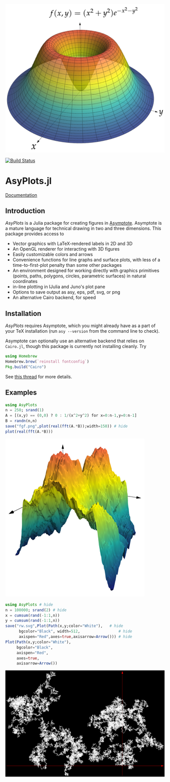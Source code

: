 
![fgf](images/header.svg) 


[![Build Status](https://travis-ci.org/sswatson/AsyPlots.jl.svg?branch=master)](https://travis-ci.org/sswatson/AsyPlots.jl)

# AsyPlots.jl

[Documentation](https://sswatson.github.io/AsyPlots.jl/stable)

## Introduction

*AsyPlots* is a Julia package for creating figures in [Asymptote](http://asymptote.sourceforge.net). Asymptote is
a mature language for technical drawing in two and three dimensions.
This package provides access to

- Vector graphics with LaTeX-rendered labels in 2D and 3D
- An OpenGL renderer for interacting with 3D figures
- Easily customizable colors and arrows
- Convenience functions for line graphs and surface plots, with less of a time-to-first-plot penalty than some other packages
- An environment designed for working directly with graphics
  primitives (points, paths, polygons, circles, parametric surfaces)
  in natural coordinates
- in-line plotting in IJulia and Juno's plot pane
- Options to save output as asy, eps, pdf, svg, or png
- An alternative Cairo backend, for speed

## Installation

*AsyPlots* requires Asymptote, which you might already have as a part
of your TeX installation (run `asy --version` from the command line to
check). 

Asymptote can optionally use an alternative backend that relies on `Cairo.jl`, though
this package is currently not installing cleanly. 
Try 
```julia
using Homebrew
Homebrew.brew(`reinstall fontconfig`)
Pkg.build("Cairo")
```
See [this thread](https://github.com/JuliaGraphics/Cairo.jl/issues/230) for more details. 

## Examples

```julia
using AsyPlots
n = 250; srand(1)
A = [(x,y) == (0,0) ? 0 : 1/(x^2+y^2) for x=0:n-1,y=0:n-1]
B = randn(n,n)
save("fgf.png",plot(real(fft(A.*B));width=150)) # hide
plot(real(fft(A.*B)))
```
![fgf](images/fgf.png)

```julia
using AsyPlots # hide
n = 100000; srand(2) # hide
x = cumsum(rand(-1:1,n))
y = cumsum(rand(-1:1,n))
save("rw.svg",Plot(Path(x,y;color="White"),   # hide
      bgcolor="Black", width=512,                 # hide
      axispen="Red",axes=true,axisarrow=Arrow())) # hide
Plot(Path(x,y;color="White"),
     bgcolor="Black",
     axispen="Red",
     axes=true,
     axisarrow=Arrow())
```
![fgf](images/rw.svg)
